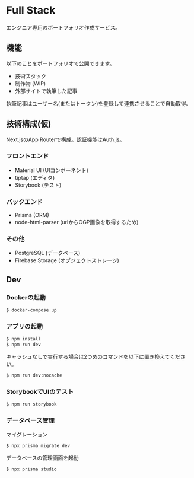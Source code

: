 # Full Stack

エンジニア専用のポートフォリオ作成サービス。

## 機能

以下のことをポートフォリオで公開できます。

- 技術スタック
- 制作物 (WIP)
- 外部サイトで執筆した記事

執筆記事はユーザー名(またはトークン)を登録して連携させることで自動取得。

## 技術構成(仮)

Next.jsのApp Routerで構成。認証機能はAuth.js。

### フロントエンド

- Material UI (UIコンポーネント)
- tiptap (エディタ)
- Storybook (テスト)

### バックエンド

- Prisma (ORM)
- node-html-parser (urlからOGP画像を取得するため)

### その他

- PostgreSQL (データベース)
- Firebase Storage (オブジェクトストレージ)

## Dev

### Dockerの起動

```bash
$ docker-compose up
```

### アプリの起動

```bash
$ npm install
$ npm run dev
```

キャッシュなしで実行する場合は2つめのコマンドを以下に置き換えてください。

```bash
$ npm run dev:nocache
```

### StorybookでUIのテスト

```bash
$ npm run storybook
```

### データベース管理

マイグレーション

```bash
$ npx prisma migrate dev
```

データベースの管理画面を起動

```bash
$ npx prisma studio
```
